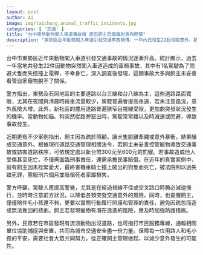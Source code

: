 ```yaml
---
layout: post
author: AI
image: img/taichung_animal_traffic_incidents.jpg
categories: [ '交通' ]
title: "台中東勢動物闖入車道事故增 疏忽飼主恐面臨刑責與賠償"
description: "東勢區近年動物闖入車道引發交通事故頻傳，一年內已發生22起相關意外，甚至造成駕駛為閃避犬隻撞死悲劇。多起肇因指向飼主疏於管控寵物，除可能面臨高額罰鍰，還涉及刑事、民事責任。警方籲駕駛留意路況、飼主嚴守管理，並呼籲市民通報流浪動物，一同守護用路人與動物安全。"
---
```

台中市東勢區近年來動物闖入車道引發交通事故的情況逐漸升高。統計顯示，過去一年當地共發生22件因動物突然闖入車道造成的車禍事故，其中有1名駕駛為了閃避犬隻而失控撞上電桿，不幸身亡。深入調查後發現，這類事故大多與飼主未妥善看管自家寵物脫不了關係。

警方指出，東勢及石岡地區的主要道路以台三線和台八線為主，這些道路路面寬敞，尤其在夜間與清晨時段車流量較少，駕駛普遍會提高車速，若未注意路況，意外風險大增。此外，新社區的農用道路普遍狹窄且視線受限，更加劇突發狀況發生的機率。當動物如貓、狗突然從路旁竄出時，駕駛常常難以及時減速或閃避，導致事故發生。

近期更有不少案例指出，飼主因為疏於照顧，讓犬隻脫離牽繩或意外暴衝，結果釀成交通意外。根據現行道路交通管理相關法令，若飼主未妥善控管寵物導致交通事故或妨害道路秩序，可依規定處以新台幣300元至600元的罰鍰。若事故造成他人受傷甚至死亡，不僅需面臨刑事責任，還需承擔民事賠償。在近年的真實案例中，就有飼主因未拴緊愛犬，最終害機車騎士撞上闖出的狗隻而死亡，被法院判以過失致死罪，需服刑六個月並賠償死者家屬損失。

警方呼籲，駕駛人應提高警覺，尤其是在經過視線不佳或交叉路口時務必減速慢行，並時時注意前方狀況，以降低各類突發交通意外的風險。同時，也提醒飼主，僅僅陪伴毛小孩還不夠，更要以實際行動履行照護和管理的責任，避免因疏忽而造成無法挽回的悲劇。飼主若發現寵物有潛在逸逸的風險，應及時加強防護措施。

另外，民眾若在市區發現有流浪動物出沒道路，也可撥打市民服務專線，通報相關單位協助捕捉與安置，共同為城市交通安全盡一份力量。保障每一位用路人和毛小孩的平安，需要社會大眾共同努力，從正確飼主管理做起，以減少意外發生的可能性。